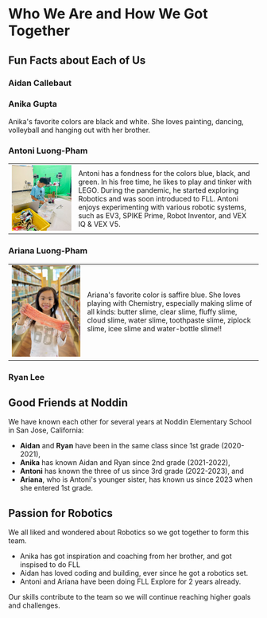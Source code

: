 <!-- markdownlint-disable MD033 -->

# Who We Are and How We Got Together

## Fun Facts about Each of Us

### Aidan Callebaut

### Anika Gupta

Anika's favorite colors are black and white. She loves painting, dancing, volleyball and hanging out with her brother.

### Antoni Luong-Pham

<table style="border-collapse: collapse; border: none;">
  <tr>
    <td style="border: none;"><img src="Media/Images/Individual-Profiles/Antoni/1.jpg" alt="Antoni" /></td>
    <td style="border: none;">Antoni has a fondness for the colors blue, black, and green. In his free time, he likes to play and tinker with LEGO. During the pandemic, he started exploring Robotics and was soon introduced to FLL. Antoni enjoys experimenting with various robotic systems, such as EV3, SPIKE Prime, Robot Inventor, and VEX IQ & VEX V5.</td>
  </tr>
</table>

### Ariana Luong-Pham

<table style="border-collapse: collapse; border: none;">
  <tr>
    <td style="border: none;"><img src="Media/Images/Individual-Profiles/Ariana/1.jpg" alt="Ariana" /></td>
    <td style="border: none;">Ariana's favorite color is saffire blue. She loves playing with Chemistry, especially making slime of all kinds: butter slime, clear slime, fluffy slime, cloud slime, water slime, toothpaste slime, ziplock slime, icee slime and water-bottle slime!!</td>
  </tr>
</table>

### Ryan Lee

## Good Friends at Noddin

We have known each other for several years at Noddin Elementary School in San Jose, California:

- __Aidan__ and __Ryan__ have been in the same class since 1st grade (2020-2021),
- __Anika__ has known Aidan and Ryan since 2nd grade (2021-2022),
- __Antoni__ has known the three of us since 3rd grade (2022-2023), and
- __Ariana__, who is Antoni's younger sister, has known us since 2023 when she entered 1st grade.

## Passion for Robotics

We all liked and wondered about Robotics so we got together to form this team.

- Anika has got inspiration and coaching from her brother, and got inspised to do FLL
- Aidan has loved coding and building, ever since he got a robotics set.
- Antoni and Ariana have been doing FLL Explore for 2 years already.

Our skills contribute to the team so we will continue reaching higher goals and challenges.
